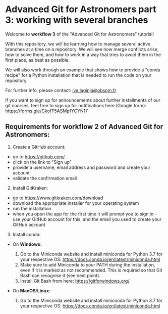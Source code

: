 # Advanced Git for Astronomers part 3: working with several branches

Welcome to **workflow 3** of the "Advanced Git for Astronomers" tutorial!

With this repository, we  will be learning how to manage several active branches at a time on a repository. We will 
see how merge conflicts arise, how to solve them, and how to work in a way that tries to avoid them in the first place, 
as best as possible.

We will also work through an example that shows how to provide a "conda recipe" for a Python installation that 
is needed to run the code on your repository.

For further info, please contact:
iva.laginja@obspm.fr

If you want to sign up for announcements about further installments of our git courses, feel free to sign up for notifications here (Google form):
https://forms.gle/CkofT5ASMpfYCYN17


## Requirements for workflow 2 of Advanced Git for Astronomers:

1. Create a GitHub account:
  - go to https://github.com/
  - click on the link to "Sign up"
  - provide a username, email address and password and create your account
  - validate the confirmation email
  
2. Install GitKraken:
  - go to https://www.gitkraken.com/download
  - download the appropriate installer for your operating system
  - run the installation
  - when you open the app for the first time it will prompt you to sign in - use your GitHub account for this, and 
  the email you used to create your GitHub account
  
3. Install conda:
  - On **Windows**:
    1. Go to the Miniconda website and install miniconda for Python 3.7 for your respective OS: https://docs.conda.io/en/latest/miniconda.html
    2. Make sure to add Miniconda to your PATH during the installation, even if it is marked as not recommended. This is required so that Git Bash can recognise it (see next point).
    3. Install Git Bash from here: https://gitforwindows.org/
    
  - On **MacOS**/**Linux**:
    1. Go to the Miniconda website and install miniconda for Python 3.7 for your respective OS: https://docs.conda.io/en/latest/miniconda.html